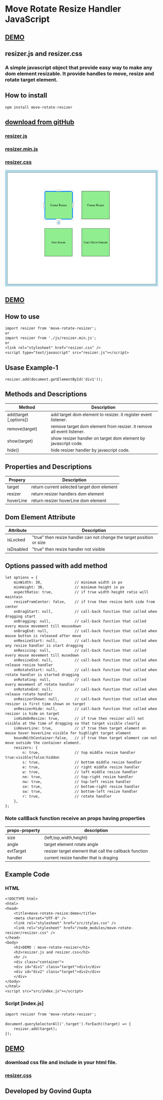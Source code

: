 # Move Rotate Resize Handler JavaScript
## [DEMO](https://bh8q3.csb.app/) 
## resizer.js and resizer.css 
### A simple javascript object that provide easy way to make any dom element resizable. It provide handles to move, resize and rotate target element.


## How to install
    npm install move-rotate-resizer

## [download from gitHub](https://github.com/developergovindgupta/move-rotate-resizer)
### [resizer.js](https://raw.githubusercontent.com/developergovindgupta/move-rotate-resizer/master/resizer.js)
### [resizer.min.js](https://raw.githubusercontent.com/developergovindgupta/move-rotate-resizer/master/resizer.min.js)
### [resizer.css](https://raw.githubusercontent.com/developergovindgupta/move-rotate-resizer/master/resizer.css)

![](./resizer.png)
## [DEMO](https://codesandbox.io/s/move-rotate-resizer-demo-bh8q3) 


## How to use
    import resizer from 'move-rotate-resizer';
    or
    import resizer from './js/resizer.min.js';
    or
    <link rel="stylesheet" href="resizer.css" />
    <script type="text/javascript" src="resizer.js"></script>




## Usase Example-1

    resizer.add(document.getElementById('div1'));

## Methods and Descriptions
|Method|Description|
|-|-|
|add(target [,options])|add target dom element to resizer. it register event listener.|
|remove(target)|remove target dom element from resizer. it remove all event listener.|
|show(target)|show resizer handler on target dom element by javascript code.|
|hide()|hide resizer handler by javascript code.|

## Properties and Descriptions
|Propery|Description|
|-|-|
|target|return current selected target dom element|
|resizer|return resizer handlers dom element|
|hoverLine|return resizer hoverLine dom element|

## Dom Element Attribute
|Attribute|Description|
|-|-|
|isLocked|"true" then resize handler can not change the target position or size|
|isDisabled|"true" then resize handler not visible|

## Options passed with add method
    let options = {
        minWidth: 30,               // minimum width in px
        minHeight: 30,              // minimum height in px
        aspectRatio: true,          // if true width height ratio will maintain
        resizeFromCenter: false,    // if true then resize both side from center
        onDragStart: null,          // call-back function that called when dragging start
        onDragging: null,           // call-back function that called every mouse movement till mousedown
        onDragEnd: null,            // call-back function that called when mouse button is released after move
        onResizeStart: null,        // call-back function that called when any resize handler is start dragging
        onResizing: null,           // call-back function that called every mouse movement till musedown
        onResizeEnd: null,          // call-back function that called when release resize handler
        onRotateStart: null,        // call-back function that called when rotate handler is started dragging
        onRotating: null,           // call-back function that called every movement of rotate handler
        onRotateEnd: null,          // call-back function that called when release rotate handler
        onResizerShown: null,       // call-back function that called when resizer is first time shown on target
        onResizerHide: null,        // call-back function that called when resizer is hide on target
        isHideOnResize: true,       // if true then resizer will not visible at the time of dragging so that target visible clearly
        isHoverLine: true,          // if true then target element on mouse hover hoverLine visible for highlight target element
        boundWithContainer:false,   // if true then target element can not move outside the container element.
        resizers: {
            n: true,                // top middle resize handler            true:visible|false:hidden
            s: true,                // bottom middle resize handler
            e: true,                // right middle resize handler
            w: true,                // left middle resize handler
            ne: true,               // top-right resize handler
            nw: true,               // top-left resize handler
            se: true,               // bottom-right resize handler
            sw: true,               // bottom-left resize handler
            r: true,                // rotate handler
        },
    };

### Note callBack function receive an props having properties
|props-property|description|
|-|-|
|size|{left,top,width,height}|
|angle|target element rotate angle|
|evtTarget|resizer target element that call the callback function|
|handler|current resize handler that is draging|


## Example Code
### HTML
    <!DOCTYPE html>
    <html>
    <head>
        <title>move-rotate-resize:demo</title>
        <meta charset="UTF-8" />
        <link rel="stylesheet" href="src/styles.css" />
        <link rel="stylesheet" href="/node_modules/move-rotate-resizer/resizer.css" />
    </head>
    <body>
        <h1>DEMO : move-rotate-resizer</h1>
        <h2>resizer.js and resizer.css</h2>
        <hr />
        <div class="container">
        <div id="div1" class="target">div1</div>
        <div id="div2" class="target">div2</div>
        </div>
    </body>
    </html>
    <script src="src/index.js"></script>

### Script [index.js]
    import resizer from 'move-rotate-resizer';

    document.querySelectorAll('.target').forEach((target) => {
        resizer.add(target);
    });

## [DEMO](https://codesandbox.io/s/move-rotate-resizer-demo-bh8q3) 

### download css file and include in your html file.
### [resizer.css](https://raw.githubusercontent.com/developergovindgupta/move-rotate-resizer/master/resizer.css)

## Developed by Govind Gupta
